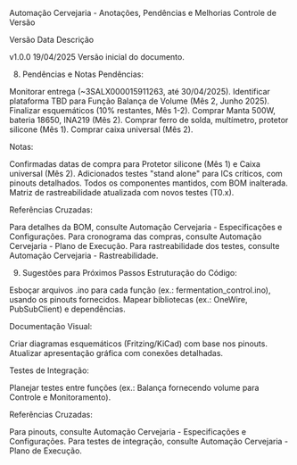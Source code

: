





Automação Cervejaria - Anotações, Pendências e Melhorias
Controle de Versão



Versão
Data
Descrição



v1.0.0
19/04/2025
Versão inicial do documento.


8. Pendências e Notas
Pendências:

Monitorar entrega (~3SALX000015911263, até 30/04/2025).
Identificar plataforma TBD para Função Balança de Volume (Mês 2, Junho 2025).
Finalizar esquemáticos (10% restantes, Mês 1-2).
Comprar Manta 500W, bateria 18650, INA219 (Mês 2).
Comprar ferro de solda, multímetro, protetor silicone (Mês 1).
Comprar caixa universal (Mês 2).

Notas:

Confirmadas datas de compra para Protetor silicone (Mês 1) e Caixa universal (Mês 2).
Adicionados testes "stand alone" para ICs críticos, com pinouts detalhados.
Todos os componentes mantidos, com BOM inalterada.
Matriz de rastreabilidade atualizada com novos testes (T0.x).

Referências Cruzadas:

Para detalhes da BOM, consulte Automação Cervejaria - Especificações e Configurações.
Para cronograma das compras, consulte Automação Cervejaria - Plano de Execução.
Para rastreabilidade dos testes, consulte Automação Cervejaria - Rastreabilidade.

9. Sugestões para Próximos Passos
Estruturação do Código:

Esboçar arquivos .ino para cada função (ex.: fermentation_control.ino), usando os pinouts fornecidos.
Mapear bibliotecas (ex.: OneWire, PubSubClient) e dependências.

Documentação Visual:

Criar diagramas esquemáticos (Fritzing/KiCad) com base nos pinouts.
Atualizar apresentação gráfica com conexões detalhadas.

Testes de Integração:

Planejar testes entre funções (ex.: Balança fornecendo volume para Controle e Monitoramento).

Referências Cruzadas:

Para pinouts, consulte Automação Cervejaria - Especificações e Configurações.
Para testes de integração, consulte Automação Cervejaria - Plano de Execução.


